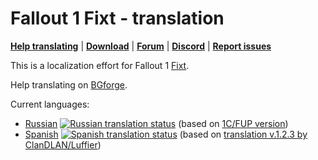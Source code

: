 # Fallout 1 Fixt - translation

[__Help translating__](https://tra.bgforge.net/projects/fallout/fixt/)
| [__Download__](https://github.com/BGforgeNet/fallout-fixt-translation/releases)
| [__Forum__](https://forums.bgforge.net/viewtopic.php?f=9&t=23)
| [__Discord__](https://discord.gg/4Yqfggm)
| [__Report issues__](https://github.com/BGforgeNet/fallout-fixt-translation/issues)

This is a localization effort for Fallout 1 [Fixt](http://nma-fallout.com/threads/fallout-fixt-0-81alpha-july-5th-2015.194562).

Help translating on [BGforge](https://tra.bgforge.net/projects/fallout/fixt/).

Current languages:
* [Russian](https://tra.bgforge.net/projects/fallout/fixt/ru/)
  <a href="https://tra.bgforge.net/projects/fallout/fixt/ru/"> <img src="https://tra.bgforge.net/widgets/fallout/ru/fixt/svg-badge.svg" alt="Russian translation status" /></a>
  (based on [1C/FUP version](http://www.nuclear-city.com/index.php/topic/420-fallout-1-update-pack/))
* [Spanish](https://tra.bgforge.net/projects/fallout/fixt/es/)
  <a href="https://tra.bgforge.net/projects/fallout/fixt/es/"> <img src="https://tra.bgforge.net/widgets/fallout/es/fixt/svg-badge.svg" alt="Spanish translation status" /></a>
  (based on [translation v.1.2.3 by ClanDLAN/Luffier](https://github.com/Sduibek/fixtlang/releases/tag/v0.81-es))

